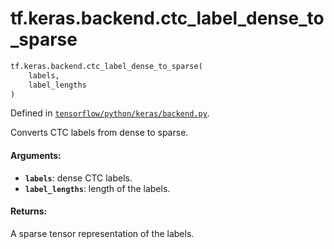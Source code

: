 <div itemscope itemtype="http://developers.google.com/ReferenceObject">
<meta itemprop="name" content="tf.keras.backend.ctc_label_dense_to_sparse" />
<meta itemprop="path" content="Stable" />
</div>

# tf.keras.backend.ctc_label_dense_to_sparse

``` python
tf.keras.backend.ctc_label_dense_to_sparse(
    labels,
    label_lengths
)
```



Defined in [`tensorflow/python/keras/backend.py`](/code/stable/tensorflow/python/keras/backend.py).

Converts CTC labels from dense to sparse.

#### Arguments:

* <b>`labels`</b>: dense CTC labels.
* <b>`label_lengths`</b>: length of the labels.


#### Returns:

A sparse tensor representation of the labels.